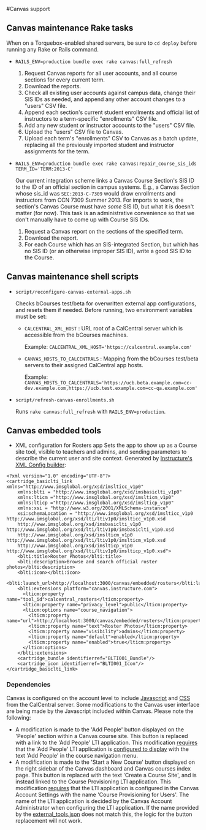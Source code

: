 #Canvas support

## Canvas maintenance Rake tasks

When on a Torquebox-enabled shared servers, be sure to `cd deploy` before running any Rake or Rails command.

* `RAILS_ENV=production bundle exec rake canvas:full_refresh`
    1. Request Canvas reports for all user accounts, and all course sections for every current term.
    2. Download the reports.
    3. Check all existing user accounts against campus data, change their SIS IDs as needed, and append any other account changes to a "users" CSV file.
    4. Append each section's current student enrollments and official list of instructors to a term-specific "enrollments" CSV file.
    5. Add any new student or instructor accounts to the "users" CSV file.
    6. Upload the "users" CSV file to Canvas.
    7. Upload each term's "enrollments" CSV to Canvas as a batch update, replacing all the previously imported student and instructor assignments for the term.
* `RAILS_ENV=production bundle exec rake canvas:repair_course_sis_ids TERM_ID='TERM:2013-C'`

    Our current integration scheme links a Canvas Course Section's SIS ID to the ID of an official section in campus systems. E.g., a Canvas Section whose sis_id was `SEC:2013-C-7309` would draw enrollments and instructors from CCN 7309 Summer 2013. For imports to work, the section's Canvas Course must have _some_ SIS ID, but what it is doesn't matter (for now). This task is an administrative convenience so that we don't manually have to come up with Course SIS IDs.
    1. Request a Canvas report on the sections of the specified term.
    2. Download the report.
    3. For each Course which has an SIS-integrated Section, but which has no SIS ID (or an otherwise improper SIS ID), write a good SIS ID to the Course.

## Canvas maintenance shell scripts

* `script/reconfigure-canvas-external-apps.sh`

    Checks bCourses test/beta for overwritten external app configurations, and resets them if needed.
    Before running, two environment variables must be set:
    * `CALCENTRAL_XML_HOST` : URL root of a CalCentral server which is accessible from the bCourses machines.

        Example:
        `CALCENTRAL_XML_HOST='https://calcentral.example.com'`
    * `CANVAS_HOSTS_TO_CALCENTRALS` : Mapping from the bCourses test/beta servers to their assigned CalCentral app hosts.

        Example:
        `CANVAS_HOSTS_TO_CALCENTRALS='https://ucb.beta.example.com=cc-dev.example.com,https://ucb.test.example.com=cc-qa.example.com'`
* `script/refresh-canvas-enrollments.sh`

    Runs `rake canvas:full_refresh` with `RAILS_ENV=production`.

## Canvas embedded tools

* XML configuration for Rosters app
Sets the app to show up as a Course site tool, visible to teachers and admins, and sending parameters to describe the current user and site context. Generated by [Instructure's XML Config builder](http://www.edu-apps.org/build_xml.html):

```
<?xml version="1.0" encoding="UTF-8"?>
<cartridge_basiclti_link xmlns="http://www.imsglobal.org/xsd/imslticc_v1p0"
    xmlns:blti = "http://www.imsglobal.org/xsd/imsbasiclti_v1p0"
    xmlns:lticm ="http://www.imsglobal.org/xsd/imslticm_v1p0"
    xmlns:lticp ="http://www.imsglobal.org/xsd/imslticp_v1p0"
    xmlns:xsi = "http://www.w3.org/2001/XMLSchema-instance"
    xsi:schemaLocation = "http://www.imsglobal.org/xsd/imslticc_v1p0 http://www.imsglobal.org/xsd/lti/ltiv1p0/imslticc_v1p0.xsd
    http://www.imsglobal.org/xsd/imsbasiclti_v1p0 http://www.imsglobal.org/xsd/lti/ltiv1p0/imsbasiclti_v1p0.xsd
    http://www.imsglobal.org/xsd/imslticm_v1p0 http://www.imsglobal.org/xsd/lti/ltiv1p0/imslticm_v1p0.xsd
    http://www.imsglobal.org/xsd/imslticp_v1p0 http://www.imsglobal.org/xsd/lti/ltiv1p0/imslticp_v1p0.xsd">
    <blti:title>Roster Photos</blti:title>
    <blti:description>Browse and search official roster photos</blti:description>
    <blti:icon></blti:icon>
    <blti:launch_url>http://localhost:3000/canvas/embedded/rosters</blti:launch_url>
    <blti:extensions platform="canvas.instructure.com">
      <lticm:property name="tool_id">calcentral_rosters</lticm:property>
      <lticm:property name="privacy_level">public</lticm:property>
      <lticm:options name="course_navigation">
        <lticm:property name="url">http://localhost:3000/canvas/embedded/rosters</lticm:property>
        <lticm:property name="text">Roster Photos</lticm:property>
        <lticm:property name="visibility">admins</lticm:property>
        <lticm:property name="default">enabled</lticm:property>
        <lticm:property name="enabled">true</lticm:property>
      </lticm:options>
    </blti:extensions>
    <cartridge_bundle identifierref="BLTI001_Bundle"/>
    <cartridge_icon identifierref="BLTI001_Icon"/>
</cartridge_basiclti_link>
```

### Dependencies

Canvas is configured on the account level to include [Javascript](../public/canvas/canvas-customization.js) and [CSS](../public/canvas/canvas-skin.css) from the CalCentral server. Some modifications to the Canvas user interface are being made by the Javascript included within Canvas. Please note the following:

* A modification is made to the 'Add People' button displayed on the 'People' section within a Canvas course site. This button is replaced with a link to the 'Add People' LTI application. This modification [requires](../public/canvas/canvas-customization.js#L13) that the 'Add People' LTI application is [configured to display](../app/views/canvas_lti/lti_course_add_user.xml.erb#L20) with the text 'Add People' in the course navigation menu.
* A modification is made to the 'Start a New Course' button displayed on the right sidebar of the Canvas dashboard and Canvas courses index page. This button is replaced with the text 'Create a Course Site', and is instead linked to the Course Provisioning LTI application. This modification [requires](../public/canvas/canvas-customization.js#L45) that the LTI application is configured in the Canvas Account Settings with the name 'Course Provisioning for Users'. The name of the LTI application is decided by the Canvas Account Administrator when configuring the LTI application. If the name provided by the [external_tools.json](../config/routes.rb#L51) does not match this, the logic for the button replacement will not work.


